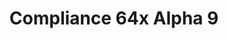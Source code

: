 ---
layout: post
title: Compliance 64x Alpha 9
permalink: /compliance64x/A9
comments: true
comments-id: 64x-Alpha-9
header-img: compliance64x/releases/A9.jpg

long_text: Hello everybody! It's been a while since the last update no? This one is absolutely giant. From little changes to great additions such as a massive amount of Cave and Cliffs update textures that we missed in the last update. This update also fixes some issues on Bedrock Edition. Check out the change logs for more details. Before I let you play, check this channel around Christmas time, just saying. 

changelog:
  - Alpha 9:
    - Added:
      - Blocks:
		- Campfire Fire (Harag0n)
		- Soul Campfire Fire (Harag0n)
		- Acacia Trapdoor (Harag0n)
		- Warped Door (Harag0n)
		- Caves Vines (Harag0n)
		- Acacia Saplings (Harag0n)
		- Dark Oak Saplings (Harag0n)
		- Birch Saplings (Harag0n)
		- Jungle Saplings (Harag0n)
		- Horn Coral Fan (Harag0n)
		- Dead Horn Coral Farn (Harag0n)
		- Brain Coral (Harag0n)
		- Dead Brain Coral (Harag0n)
		- Tube Coral Block (Harag0n)
		- Dead Tube Coral Block (Harag0n)
		- Tube Coral (Harag0n)
		- Dead Tube Coral (Harag0n)
		- Pointed Dripstone (Harag0n)
		- Smooth Basalt (Harag0n)
		- Tuff (Harag0n)
		- Calcite (Harag0n)
		- Amethyst Cluster (Harag0n)
		- Lilac (Harag0n)
		- Azalea Leaves (Harag0n)
		- Flowering Azalea Leaves (Harag0n)
		- Peony (Harag0n)
		- Spore Blossom Base (Harag0n)
		- Stripped Oak Log (Harag0n)
		- Stripped Spruce Log (Harag0n)
		- Stripped Warped Log (Harag0n)
		- Stripped Crimson Log (Harag0n)
		- Stripped Dark Oak Log (Harag0n)
		- Stripped Jungle Log (Harag0n)
		- Stripped Birch Log (Harag0n)
		- Stripped Acacia Log (Harag0n)
		- Powder Snow (Harag0n)
		- Moss Block (Harag0n)
		- Brown Mushroom Block (Harag0n)
      - Items:
        - Pointed Dripstone (Harag0n)
		- Prismarine Crystal (EachMenderKhai)
		- Prismarine Shard (EachMenderKhai)
		- Light (EachMenderKhai)
      - Entities:
        - Axolotl Cyan (Harag0n)
		- Axolotl Blue (Harag0n)
		- Axolotl Gold (Harag0n)
		- Axolotl Lucy (Harag0n)
		- Axolotl Wild (Harag0n)
		- Ocelot (Harag0n)
		- Creeper (Harag0n)
		- Fox (Harag0n)
		- Snow Fox (Harag0n)
		- Sleeping Fox (Harag0n)
		- Phantom (Harag0n)
		- Horse Black (Harag0n)
		- Horse Dark Brown (Harag0n)
		- Horse Brown (Harag0n)
		- Horse White (Harag0n)
		- Horse Creamy (Harag0n)
		- Horse Chestnut (Harag0n)
		- Horse Gray (Harag0n)
      - Status Effects:
        - Bad Omen (EachMenderKhai)
		- Unluck (EachMenderKhai)
    - Changed:
      - Blocks:
        - Sandstone (Harag0n)
		- Red Sandstone (Harag0n)
		- Obsidian (Harag0n)
		- Crying Obsidian (Harag0n)
		- Respawn Anchor (Harag0n)
		- Enchanting Table (Harag0n)
		- Purpur Block (Harag0n)
		- Chain (Harag0n)
		- Lantern (Harag0n)
		- Soul Lantern (Harag0n)
		- End Stone Bricks (Harag0n)
		- Scaffolding (Harag0n)
		- Nether Wart (Harag0n)
		- Drisptone Block (Harag0n)
		- Lightning Rod (EachMenderKhai)
		- Gray Concrete Powder (DMgaming)
		- Crimson Stem Top (DMgaming)
		- Warped Stem Top (DMgaming)
		- Stripped Crimson Stem Top (DMgaming)
		- Stripped Warped Stem Top (DMgaming)
		- Comparator Top On (Harag0n)
      - Items:
		- Chain (Harag0n)
		- Glow Item Frame (Harag0n)
		- Item Frame (Harag0n)
		- Acacia Sign (Harag0n)
		- Birch Sign (Harag0n)
		- Crimson Sign (Harag0n)
		- Dark Oak Sign (Harag0n)
		- Jungle Sign (Harag0n)
		- Oak Sign (Harag0n)
		- Spruce Sign (Harag0n)
		- Warped Sign (Harag0n)
		- Elytra (DMgaming)
		- Broken Elytra (DMgaming)
		- Beetroot (EachMenderKhai)
		- Gold Ingot (Purple Cha0s)
		- Golden Apple (Harag0n)
		- Apple (Harag0n)
      - Entites:
		- Beds (Harag0n)
	  - Status Effects:
		- Saturations (EachMenderKhai)
		- Hunger (EachMenderKhai) 
		- Levitation (EachMenderKhai)
		- Glowing (EachMenderKhai)
		- Instant Health (EachMenderKhai)
		- Instant Damage (EachMenderKhai)
		- Nausea (EachMenderKhai)
		- Luck (EachMenderKhai)
single-changelog: true
downloads:
  - Java - 1.17.x (CurseForge):
    - https://www.curseforge.com/minecraft/texture-packs/compliance-64x/files/3419568
  - Bedrock - 1.17.x (Github):
    - https://github.com/Compliance-Resource-Pack/Compliance-Bedrock-64x/releases/download/alpha-8/Compliance.64x.-.Bedrock.mcpack
  - Bedrock - 1.17.x (CurseForge):
    - https://www.curseforge.com/minecraft/mc-addons/compliance-64x-bedrock
---